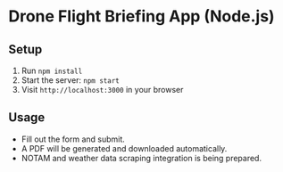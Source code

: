 # Drone Flight Briefing App (Node.js)

## Setup
1. Run `npm install`
2. Start the server: `npm start`
3. Visit `http://localhost:3000` in your browser

## Usage
- Fill out the form and submit.
- A PDF will be generated and downloaded automatically.
- NOTAM and weather data scraping integration is being prepared.
